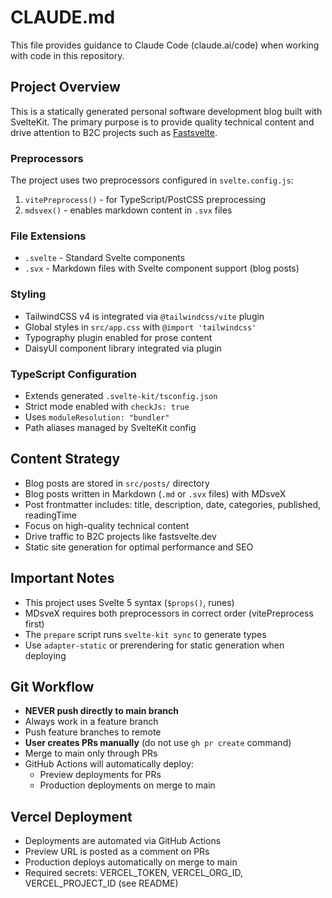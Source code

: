 # CLAUDE.md

This file provides guidance to Claude Code (claude.ai/code) when working with code in this repository.

## Project Overview

This is a statically generated personal software development blog built with SvelteKit. The primary purpose is to provide quality technical content and drive attention to B2C projects such as [Fastsvelte](https://fastsvelte.dev/).


### Preprocessors
The project uses two preprocessors configured in `svelte.config.js`:
1. `vitePreprocess()` - for TypeScript/PostCSS preprocessing
2. `mdsvex()` - enables markdown content in `.svx` files

### File Extensions
- `.svelte` - Standard Svelte components
- `.svx` - Markdown files with Svelte component support (blog posts)

### Styling
- TailwindCSS v4 is integrated via `@tailwindcss/vite` plugin
- Global styles in `src/app.css` with `@import 'tailwindcss'`
- Typography plugin enabled for prose content
- DaisyUI component library integrated via plugin

### TypeScript Configuration
- Extends generated `.svelte-kit/tsconfig.json`
- Strict mode enabled with `checkJs: true`
- Uses `moduleResolution: "bundler"`
- Path aliases managed by SvelteKit config

## Content Strategy

- Blog posts are stored in `src/posts/` directory
- Blog posts written in Markdown (`.md` or `.svx` files) with MDsveX
- Post frontmatter includes: title, description, date, categories, published, readingTime
- Focus on high-quality technical content
- Drive traffic to B2C projects like fastsvelte.dev
- Static site generation for optimal performance and SEO

## Important Notes

- This project uses Svelte 5 syntax (`$props()`, runes)
- MDsveX requires both preprocessors in correct order (vitePreprocess first)
- The `prepare` script runs `svelte-kit sync` to generate types
- Use `adapter-static` or prerendering for static generation when deploying

## Git Workflow

- **NEVER push directly to main branch**
- Always work in a feature branch
- Push feature branches to remote
- **User creates PRs manually** (do not use `gh pr create` command)
- Merge to main only through PRs
- GitHub Actions will automatically deploy:
  - Preview deployments for PRs
  - Production deployments on merge to main

## Vercel Deployment

- Deployments are automated via GitHub Actions
- Preview URL is posted as a comment on PRs
- Production deploys automatically on merge to main
- Required secrets: VERCEL_TOKEN, VERCEL_ORG_ID, VERCEL_PROJECT_ID (see README)
